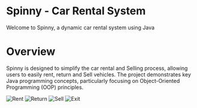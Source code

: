 # Spinny - Car Rental System
Welcome to Spinny, a dynamic car rental system using Java

# Overview
Spinny is designed to simplify the car rental and Selling process, allowing users to easily rent, return and Sell vehicles. The project demonstrates key Java programming concepts, particularly focusing on Object-Oriented Programming (OOP) principles.

![Rent](https://github.com/user-attachments/assets/647e3ec3-22f1-49e1-a5fc-537a1fcffef0)
![Return](https://github.com/user-attachments/assets/0df02268-e3a4-4ffd-91a5-258fdcc2ed81)
![Sell](https://github.com/user-attachments/assets/2a58ce81-ed97-4a39-9ab3-dc2b031dd158)
![Exit](https://github.com/user-attachments/assets/37f38051-9cda-470d-85da-c5ff182b486e)
